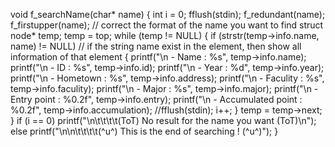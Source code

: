 void f_searchName(char* name)
{
    int i = 0;
    fflush(stdin);
    f_redundant(name);
    f_firstupper(name);	// correct the format of the name you want to find
    struct node* temp;
    temp = top;
    while (temp != NULL)
    {
        if (strstr(temp->info.name, name) != NULL) // if the string name exist in the element, then show all information of that element
        {
            printf("\n - Name : %s", temp->info.name);
            printf("\n - ID : %s", temp->info.id);
            printf("\n - Year : %d", temp->info.year);
            printf("\n - Hometown : %s", temp->info.address);
            printf("\n - Faculity : %s", temp->info.faculity);
            printf("\n - Major : %s", temp->info.major);
            printf("\n - Entry point : %0.2f", temp->info.entry);
            printf("\n - Accumulated point : %0.2f", temp->info.accumulation);
            //fflush(stdin);
            i++;
        }
        temp = temp->next;
    }
    if (i == 0)
        printf("\n\t\t\t\t(ToT) No result for the name you want (ToT)\n");
    else
        printf("\n\n\t\t\t\t(^u^) This is the end of searching ! (^u^)");
}
